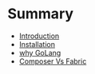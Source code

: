 # Summary

* [Introduction](README.md)
* [Installation](installation.md)
* [why GoLang](why-golang.md)
* [Composer Vs Fabric](composer-vs-fabric.md)

